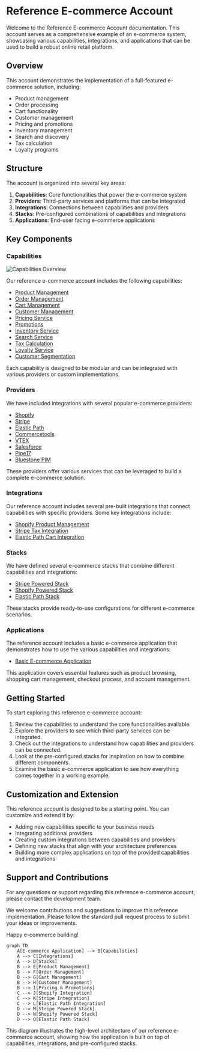 # Reference E-commerce Account

Welcome to the Reference E-commerce Account documentation. This account serves as a comprehensive example of an e-commerce system, showcasing various capabilities, integrations, and applications that can be used to build a robust online retail platform.

## Overview

This account demonstrates the implementation of a full-featured e-commerce solution, including:

- Product management
- Order processing
- Cart functionality
- Customer management
- Pricing and promotions
- Inventory management
- Search and discovery
- Tax calculation
- Loyalty programs

## Structure

The account is organized into several key areas:

1. **Capabilities**: Core functionalities that power the e-commerce system
2. **Providers**: Third-party services and platforms that can be integrated
3. **Integrations**: Connections between capabilities and providers
4. **Stacks**: Pre-configured combinations of capabilities and integrations
5. **Applications**: End-user facing e-commerce applications

## Key Components

### Capabilities

![Capabilities Overview](./images/capabilities_overview.png)

Our reference e-commerce account includes the following capabilities:

- [Product Management](./capability/product-management/README.md)
- [Order Management](./capability/order-management/README.md)
- [Cart Management](./capability/cart-management/README.md)
- [Customer Management](./capability/customer-management/README.md)
- [Pricing Service](./capability/pricing_service/README.md)
- [Promotions](./capability/promotions/README.md)
- [Inventory Service](./capability/inventory_service/README.md)
- [Search Service](./capability/search_service/README.md)
- [Tax Calculation](./capability/tax_calculation/README.md)
- [Loyalty Service](./capability/loyalty_service/README.md)
- [Customer Segmentation](./capability/customer_segmentation/README.md)

Each capability is designed to be modular and can be integrated with various providers or custom implementations.

### Providers

We have included integrations with several popular e-commerce providers:

- [Shopify](./provider/shopify/README.md)
- [Stripe](./provider/stripe/README.md)
- [Elastic Path](./provider/elastic-path/README.md)
- [Commercetools](./provider/commercetools/README.md)
- [VTEX](./provider/vtex/README.md)
- [Salesforce](./provider/salesforce/README.md)
- [Pipe17](./provider/pipe17/README.md)
- [Bluestone PIM](./provider/bluestone-pim/README.md)

These providers offer various services that can be leveraged to build a complete e-commerce solution.

### Integrations

Our reference account includes several pre-built integrations that connect capabilities with specific providers. Some key integrations include:

- [Shopify Product Management](./integration/shopify-product-management/README.md)
- [Stripe Tax Integration](./integration/stripe_tax_integration/README.md)
- [Elastic Path Cart Integration](./integration/elastic-path-cart/README.md)

### Stacks

We have defined several e-commerce stacks that combine different capabilities and integrations:

- [Stripe Powered Stack](./stack/stripe-powered-stack/README.md)
- [Shopify Powered Stack](./stack/shopify-powered/README.md)
- [Elastic Path Stack](./stack/ep-stack/README.md)

These stacks provide ready-to-use configurations for different e-commerce scenarios.

### Applications

The reference account includes a basic e-commerce application that demonstrates how to use the various capabilities and integrations:

- [Basic E-commerce Application](./application/basic-ecommerce/README.md)

This application covers essential features such as product browsing, shopping cart management, checkout process, and account management.

## Getting Started

To start exploring this reference e-commerce account:

1. Review the capabilities to understand the core functionalities available.
2. Explore the providers to see which third-party services can be integrated.
3. Check out the integrations to understand how capabilities and providers can be connected.
4. Look at the pre-configured stacks for inspiration on how to combine different components.
5. Examine the basic e-commerce application to see how everything comes together in a working example.

## Customization and Extension

This reference account is designed to be a starting point. You can customize and extend it by:

- Adding new capabilities specific to your business needs
- Integrating additional providers
- Creating custom integrations between capabilities and providers
- Defining new stacks that align with your architecture preferences
- Building more complex applications on top of the provided capabilities and integrations

## Support and Contributions

For any questions or support regarding this reference e-commerce account, please contact the development team.

We welcome contributions and suggestions to improve this reference implementation. Please follow the standard pull request process to submit your ideas or improvements.

Happy e-commerce building!

```mermaid
graph TD
    A[E-commerce Application] --> B[Capabilities]
    A --> C[Integrations]
    A --> D[Stacks]
    B --> E[Product Management]
    B --> F[Order Management]
    B --> G[Cart Management]
    B --> H[Customer Management]
    B --> I[Pricing & Promotions]
    C --> J[Shopify Integration]
    C --> K[Stripe Integration]
    C --> L[Elastic Path Integration]
    D --> M[Stripe Powered Stack]
    D --> N[Shopify Powered Stack]
    D --> O[Elastic Path Stack]
```

This diagram illustrates the high-level architecture of our reference e-commerce account, showing how the application is built on top of capabilities, integrations, and pre-configured stacks.
